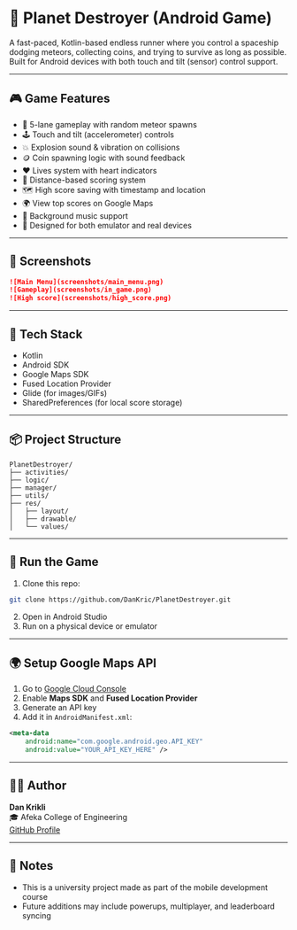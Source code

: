 
# 🚀 Planet Destroyer (Android Game)

A fast-paced, Kotlin-based endless runner where you control a spaceship dodging meteors, collecting coins, and trying to survive as long as possible. Built for Android devices with both touch and tilt (sensor) control support.

---

## 🎮 Game Features

- 🌌 5-lane gameplay with random meteor spawns
- 🕹️ Touch and tilt (accelerometer) controls
- 💥 Explosion sound & vibration on collisions
- 🪙 Coin spawning logic with sound feedback
- ❤️ Lives system with heart indicators
- 📏 Distance-based scoring system
- 🗺️ High score saving with timestamp and location
- 🌍 View top scores on Google Maps
- 🎵 Background music support
- 📱 Designed for both emulator and real devices

---

## 📸 Screenshots

```markdown
![Main Menu](screenshots/main_menu.png)
![Gameplay](screenshots/in_game.png)
![High score](screenshots/high_score.png)
```

---

## 🧰 Tech Stack

- Kotlin
- Android SDK
- Google Maps SDK
- Fused Location Provider
- Glide (for images/GIFs)
- SharedPreferences (for local score storage)

---

## 📦 Project Structure

```
PlanetDestroyer/
├── activities/
├── logic/
├── manager/
├── utils/
├── res/
│   ├── layout/
│   ├── drawable/
│   └── values/
```

---

## 🚀 Run the Game

1. Clone this repo:
```bash
git clone https://github.com/DanKric/PlanetDestroyer.git
```

2. Open in Android Studio
3. Run on a physical device or emulator

---

## 🌍 Setup Google Maps API

1. Go to [Google Cloud Console](https://console.cloud.google.com/)
2. Enable **Maps SDK** and **Fused Location Provider**
3. Generate an API key
4. Add it in `AndroidManifest.xml`:
```xml
<meta-data
    android:name="com.google.android.geo.API_KEY"
    android:value="YOUR_API_KEY_HERE" />
```

---

## 🙋‍♂️ Author

**Dan Krikli**  
🎓 Afeka College of Engineering  
[GitHub Profile](https://github.com/DanKric)

---

## 📝 Notes

- This is a university project made as part of the mobile development course
- Future additions may include powerups, multiplayer, and leaderboard syncing
